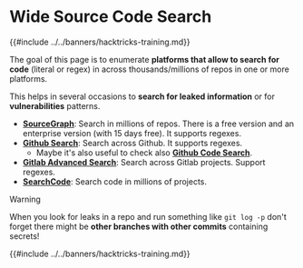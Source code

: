 # Wide Source Code Search

{{#include ../../banners/hacktricks-training.md}}

The goal of this page is to enumerate **platforms that allow to search for code** (literal or regex) in across thousands/millions of repos in one or more platforms.

This helps in several occasions to **search for leaked information** or for **vulnerabilities** patterns.

- [**SourceGraph**](https://sourcegraph.com/search): Search in millions of repos. There is a free version and an enterprise version (with 15 days free). It supports regexes.
- [**Github Search**](https://github.com/search): Search across Github. It supports regexes.
  - Maybe it's also useful to check also [**Github Code Search**](https://cs.github.com/).
- [**Gitlab Advanced Search**](https://docs.gitlab.com/ee/user/search/advanced_search.html): Search across Gitlab projects. Support regexes.
- [**SearchCode**](https://searchcode.com/): Search code in millions of projects.

> [!WARNING]
> When you look for leaks in a repo and run something like `git log -p` don't forget there might be **other branches with other commits** containing secrets!

{{#include ../../banners/hacktricks-training.md}}



